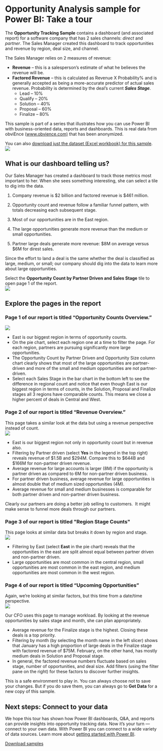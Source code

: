 ﻿<properties
   pageTitle="Opportunity Analysis sample for Power BI: Take a tour"
   description="Opportunity Analysis sample for Power BI: Take a tour"
   services="powerbi"
   documentationCenter=""
   authors="mihart"
   manager="erikre"
   backup=""
   editor=""
   tags=""
   qualityFocus="no"
   qualityDate=""/>

<tags
   ms.service="powerbi"
   ms.devlang="NA"
   ms.topic="article"
   ms.tgt_pltfrm="NA"
   ms.workload="powerbi"
   ms.date="04/27/2017"
   ms.author="mihart"/>

# Opportunity Analysis sample for Power BI: Take a tour  

The **Opportunity Tracking Sample** contains a dashboard (and associated report) for a software company that has 2 sales channels: *direct* and *partner*. The Sales Manager created this dashboard to track opportunities and revenue by region, deal size, and channel.

The Sales Manager relies on 2 measures of revenue:

-   **Revenue** – this is a salesperson’s estimate of what he believes the revenue will be.
-   **Factored Revenue** – this is calculated as Revenue X Probability% and is generally accepted as being a more-accurate predictor of actual sales revenue. Probability is determined by the deal’s current ***Sales Stage***.
    -   Lead – 10%  
    -   Qualify – 20%  
    -   Solution – 40%  
    -   Proposal – 60%  
    -   Finalize – 80%

This sample is part of a series that illustrates how you can use Power BI with business-oriented data, reports and dashboards. This is real data from obviEnce ([www.obvience.com)](http://www.obvience.com/) that has been anonymized.

You can also [download just the dataset (Excel workbook) for this sample](powerbi-sample-datasets.md).  
![](media/powerbi-sample-opportunity-analysis-take-a-tour/opportunity1.png)

## What is our dashboard telling us?  
Our Sales Manager has created a dashboard to track those metrics most important to her. When she sees something interesting, she can select a tile to dig into the data.

1.  Company revenue is $2 billion and factored revenue is $461 million.

2.  Opportunity count and revenue follow a familiar funnel pattern, with totals decreasing each subsequent stage.

3.  Most of our opportunities are in the East region. 

4.  The large opportunities generate more revenue than the medium or small opportunities.

5.  Partner large deals generate more revenue: $8M on average versus $6M for direst sales. 

Since the effort to land a deal is the same whether the deal is classified as large, medium, or small; our company should dig into the data to learn more about large opportunities. 

Select the **Opportunity Count by Partner Driven and Sales Stage** tile to open page 1 of the report.  
![](media/powerbi-sample-opportunity-analysis-take-a-tour/opportunity2.png)

## Explore the pages in the report  
### Page 1 of our report is titled “Opportunity Counts Overview.”    
![](media/powerbi-sample-opportunity-analysis-take-a-tour/opportunity3.png)

-   East is our biggest region in terms of opportunity counts.  
-   On the pie chart, select each region one at a time to filter the page. For each region, partners are pursuing significantly more large opportunities.   
-   The Opportunity Count by Partner Driven and Opportunity Size column chart clearly shows that most of the large opportunities are partner-driven and more of the small and medium opportunities are not partner-driven. 
-   Select each Sales Stage in the bar chart in the bottom left to see the difference in regional count and notice that even though East is our biggest region in terms of counts, in the Solution, Proposal and Finalize stages all 3 regions have comparable counts. This means we close a higher percent of deals in Central and West. 

### Page 2 of our report is titled “Revenue Overview.”  
This page takes a similar look at the data but using a revenue perspective instead of count.  
![](media/powerbi-sample-opportunity-analysis-take-a-tour/opportunity4.png)

-   East is our biggest region not only in opportunity count but in revenue also.  
-   Filtering by Partner driven (select **Yes** in the legend in the top right) reveals revenue of $1.5B and $294M. Compare this to $644B and $166M for non-partner driven revenue.  
-   Average revenue for large accounts is larger (8M) if the opportunity is partner driven as compared to 6M for non-partner driven business.  
-   For partner driven business, average revenue for large opportunities is almost double that of medium sized opportunities (4M).  
-   Average revenue for small and medium businesses is comparable for both partner driven and non-partner driven business.   

Clearly our partners are doing a better job selling to customers.  It might make sense to funnel more deals through our partners.

### Page 3 of our report is titled "Region Stage Counts"  
This page looks at similar data but breaks it down by region and stage.  
![](media/powerbi-sample-opportunity-analysis-take-a-tour/opportunity5.png)

-   Filtering by East (select **East** in the pie chart) reveals that the opportunities in the east are split almost equal between partner driven and non-partner driven. 
-   Large opportunities are most common in the central region, small opportunities are most common in the east region, and medium opportunities are most common in the west region. 

### Page 4 of our report is titled “Upcoming Opportunities”  
Again, we’re looking at similar factors, but this time from a date/time perspective.  
![](media/powerbi-sample-opportunity-analysis-take-a-tour/opportunity6.png)

Our CFO uses this page to manage workload. By looking at the revenue opportunities by sales stage and month, she can plan appropriately.

-   Average revenue for the Finalize stage is the highest. Closing these deals is a top priority.
-   Filtering by month (by selecting the month name in the left slicer) shows that January has a high proportion of large deals in the Finalize stage with factored revenue of $75M. February, on the other hand, has mostly medium deals in Solution and Proposal stage.
-   In general, the factored revenue numbers fluctuate based on sales stage, number of opportunities, and deal size. Add filters (using the filter pane on the right) for these factors to discover further insights.

This is a safe environment to play in. You can always choose not to save your changes. But if you do save them, you can always go to **Get Data** for a new copy of this sample.

## Next steps: Connect to your data  
We hope this tour has shown how Power BI dashboards, Q&A, and reports can provide insights into opportunity tracking data. Now it’s your turn — connect to your own data. With Power BI you can connect to a wide variety of data sources. Learn more about [getting started with Power BI](https://support.office.com/article/Get-Started-with-Power-BI-Preview-0f0237e2-f74f-49ab-82ea-1990c3c3deb8).

[Download samples](powerbi-service-sample-datasets.md)  
